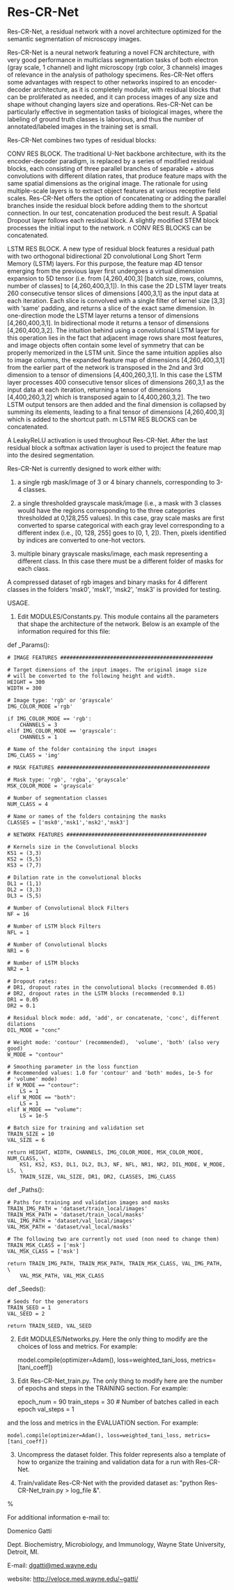 # Res-CR-Net

Res-CR-Net, a residual network with a novel architecture optimized for the semantic segmentation of microscopy images.

Res-CR-Net is a neural network featuring a novel FCN architecture, with very good performance in multiclass segmentation tasks of both electron (gray scale, 1 channel) and light microscopy (rgb color, 3 channels) images of relevance in the analysis of pathology specimens. Res-CR-Net offers some advantages with respect to other networks inspired to an encoder-decoder architecture, as it is completely modular, with residual blocks that can be proliferated as needed, and it can process images of any size and shape without changing layers size and operations. Res-CR-Net can be particularly effective in segmentation tasks of biological images, where the labeling of ground truth classes is laborious, and thus the number of annotated/labeled images in the training set is small.

Res-CR-Net combines two types of residual blocks:

CONV RES BLOCK. The traditional U-Net backbone architecture, with its the encoder-decoder paradigm, is replaced by a series of modified residual blocks, each consisting of three parallel branches of separable + atrous convolutions with different dilation rates, that produce feature maps with the same spatial dimensions as the original image. The rationale for using multiple-scale layers is to extract object features at various receptive field scales. Res-CR-Net offers the option of concatenating or adding the parallel branches inside the residual block before adding them to the shortcut connection. In our test, concatenation produced the best result. A Spatial Dropout layer follows each residual block. A slightly modified STEM block processes the initial input to the network. n CONV RES BLOCKS can be concatenated.

LSTM RES BLOCK. A new type of residual block features a residual path with two orthogonal bidirectional 2D convolutional Long Short Term Memory (LSTM) layers. For this purpose, the feature map 4D tensor emerging from the previous layer first undergoes a virtual dimension expansion to 5D tensor (i.e. from [4,260,400,3] [batch size, rows, columns, number of classes] to [4,260,400,3,1]). In this case the 2D LSTM layer treats 260 consecutive tensor slices of dimensions [400,3,1] as the input data at each iteration. Each slice is convolved with a single filter of kernel size [3,3] with ‘same’ padding, and returns a slice of the exact same dimension. In one-direction mode the LSTM layer returns a tensor of dimensions [4,260,400,3,1]. In bidirectional mode it returns a tensor of dimensions [4,260,400,3,2]. The intuition behind using a convolutional LSTM layer for this operation lies in the fact that adjacent image rows share most features, and image objects often contain some level of symmetry that can be properly memorized in the LSTM unit. Since the same intuition applies also to image columns, the expanded feature map of dimensions [4,260,400,3,1] from the earlier part of the network is transposed in the 2nd and 3rd dimension to a tensor of dimensions [4,400,260,3,1]. In this case the LSTM layer processes 400 consecutive tensor slices of dimensions 260,3,1 as the input data at each iteration, returning a tensor of dimensions [4,400,260,3,2] which is transposed again to [4,400,260,3,2]. The two LSTM output tensors are then added and the final dimension is collapsed by summing its elements, leading to a final tensor of dimensions [4,260,400,3] which is added to the shortcut path. m LSTM RES BLOCKS can be concatenated.

A LeakyReLU activation is used throughout Res-CR-Net. After the last residual block a softmax activation layer is used to project the feature map into the desired segmentation.

Res-CR-Net is currently designed to work either with: 

1) a single rgb mask/image of 3 or 4 binary channels, corresponding to 3-4 classes. 

2) a single thresholded grayscale mask/image (i.e., a mask with 3 classes would have the regions corresponding to the three categories thresholded at 0,128,255 values). In this case, gray scale masks are first converted to sparse categorical with each gray level corresponding to a different index (i.e., [0, 128, 255] goes to [0, 1, 2]). Then, pixels identified by indices are converted to one-hot vectors.

3) multiple binary grayscale masks/image, each mask representing a different class. In this case there must be a different folder of masks for each class. 

A compressed dataset of rgb images and binary masks for 4 different classes in the folders 'msk0', 'msk1', 'msk2', 'msk3' is provided for testing. 

USAGE.

1. Edit MODULES/Constants.py. This module contains all the parameters that shape the architecture of the network. Below is an example of the information required for this file:
  
def _Params():

    # IMAGE FEATURES ################################################# 
    
    # Target dimensions of the input images. The original image size 
    # will be converted to the following height and width.
    HEIGHT = 300
    WIDTH = 300
    
    # Image type: 'rgb' or 'grayscale'
    IMG_COLOR_MODE ='rgb'
    
    if IMG_COLOR_MODE == 'rgb':
        CHANNELS = 3
    elif IMG_COLOR_MODE == 'grayscale':
        CHANNELS = 1
    
    # Name of the folder containing the input images
    IMG_CLASS = 'img'
    
    # MASK FEATURES #################################################
    
    # Mask type: 'rgb', 'rgba', 'grayscale'
    MSK_COLOR_MODE = 'grayscale'
    
    # Number of segmentation classes
    NUM_CLASS = 4
    
    # Name or names of the folders containing the masks
    CLASSES = ['msk0','msk1','msk2','msk3']
    
    # NETWORK FEATURES #############################################
    
    # Kernels size in the Convolutional blocks 
    KS1 = (3,3) 
    KS2 = (5,5)
    KS3 = (7,7)
   
    # Dilation rate in the convolutional blocks
    DL1 = (1,1)
    DL2 = (3,3)
    DL3 = (5,5)
    
    # Number of Convolutional block Filters
    NF = 16
    
    # Number of LSTM block Filters
    NFL = 1

    # Number of Convolutional blocks
    NR1 = 6
    
    # Number of LSTM blocks
    NR2 = 1
    
    # Dropout rates: 
    # DR1, dropout rates in the convolutional blocks (recommended 0.05) 
    # DR2, dropout rates in the LSTM blocks (recommended 0.1)
    DR1 = 0.05
    DR2 = 0.1
    
    # Residual block mode: add, 'add', or concatenate, 'conc', different dilations
    DIL_MODE = "conc"
    
    # Weight mode: 'contour' (recommended),  'volume', 'both' (also very good)
    W_MODE = "contour"
    
    # Smoothing parameter in the loss function
    # Recommended values: 1.0 for 'contour' and 'both' modes, 1e-5 for 
    # 'volume' mode)
    if W_MODE == "contour":
        LS = 1
    elif W_MODE == "both":
        LS = 1        
    elif W_MODE == "volume":
        LS = 1e-5
    
    # Batch size for training and validation set
    TRAIN_SIZE = 10
    VAL_SIZE = 6
    
    return HEIGHT, WIDTH, CHANNELS, IMG_COLOR_MODE, MSK_COLOR_MODE, NUM_CLASS, \
        KS1, KS2, KS3, DL1, DL2, DL3, NF, NFL, NR1, NR2, DIL_MODE, W_MODE, LS, \
        TRAIN_SIZE, VAL_SIZE, DR1, DR2, CLASSES, IMG_CLASS

def _Paths():

    # Paths for training and validation images and masks 
    TRAIN_IMG_PATH = 'dataset/train_local/images'
    TRAIN_MSK_PATH = 'dataset/train_local/masks'
    VAL_IMG_PATH = 'dataset/val_local/images'
    VAL_MSK_PATH = 'dataset/val_local/masks'
    
    # The following two are currently not used (non need to change them)
    TRAIN_MSK_CLASS = ['msk']
    VAL_MSK_CLASS = ['msk']
    
    return TRAIN_IMG_PATH, TRAIN_MSK_PATH, TRAIN_MSK_CLASS, VAL_IMG_PATH, \
        VAL_MSK_PATH, VAL_MSK_CLASS

def _Seeds():

    # Seeds for the generators    
    TRAIN_SEED = 1
    VAL_SEED = 2
    
    return TRAIN_SEED, VAL_SEED
    

2. Edit MODULES/Networks.py. Here the only thing to modify are the choices of loss and metrics. For example:

    model.compile(optimizer=Adam(), loss=weighted_tani_loss, metrics=[tani_coeff])


3. Edit Res-CR-Net_train.py. The only thing to modify here are the number of epochs and steps in the TRAINING section. For example:

    epoch_num = 90
    train_steps = 30 # Number of batches called in each epoch
    val_steps = 1

and the loss and metrics in the EVALUATION section. For example:

    model.compile(optimizer=Adam(), loss=weighted_tani_loss, metrics=[tani_coeff])


3. Uncompress the dataset folder. This folder represents also a template of how to organize the training and validation data for a run with Res-CR-Net. 


4. Train/validate Res-CR-Net with the provided dataset as: "python Res-CR-Net_train.py > log_file &". 
        

%

For additional information e-mail to:

Domenico Gatti 

Dept. Biochemistry, Microbiology, and Immunology, Wayne State University, Detroit, MI. 

E-mail: dgatti@med.wayne.edu 

website: http://veloce.med.wayne.edu/~gatti/

